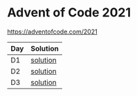 # Advent of Code 2021

https://adventofcode.com/2021

 Day | Solution |
 -|-|
 D1 | [solution](src/day1.js) |
 D2 | [solution](src/day2.js) |
 D3 | [solution](src/day3.js) |
 
